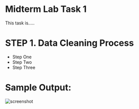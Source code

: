 # Midterm Lab Task 1
This task is.....
# STEP 1. Data Cleaning Process
- Step One
- Step Two
- Step Three

# Sample Output:
![screenshot](/images/one.JPG)

